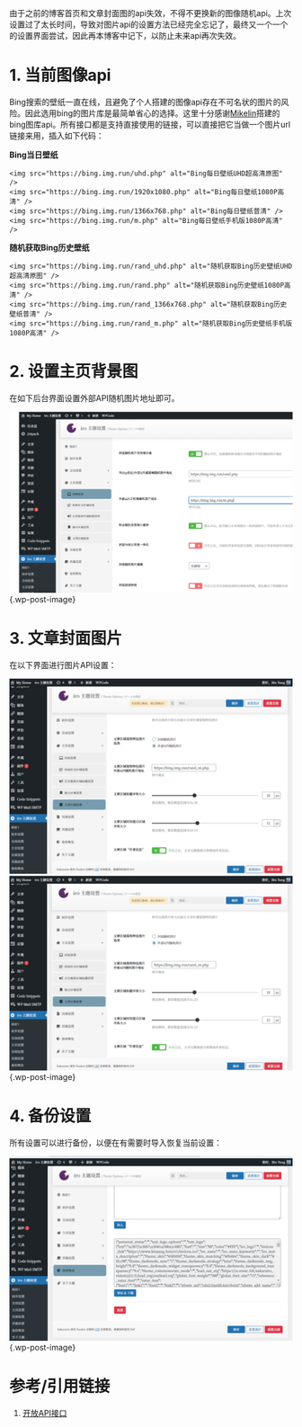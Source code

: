 由于之前的博客首页和文章封面图的api失效，不得不更换新的图像随机api。上次设置过了太长时间，导致对图片api的设置方法已经完全忘记了，最终又一个一个的设置界面尝试，因此再本博客中记下，以防止未来api再次失效。

# 1. 当前图像api

Bing搜索的壁纸一直在线，且避免了个人搭建的图像api存在不可名状的图片的风险。因此选用bing的图片库是最简单省心的选择。这里十分感谢[Mikelin](https://bing.img.run/)搭建的bing图库api。所有接口都是支持直接使用的链接，可以直接把它当做一个图片url链接来用，插入如下代码：

**Bing当日壁纸**

    <img src="https://bing.img.run/uhd.php" alt="Bing每日壁纸UHD超高清原图" />
    <img src="https://bing.img.run/1920x1080.php" alt="Bing每日壁纸1080P高清" />
    <img src="https://bing.img.run/1366x768.php" alt="Bing每日壁纸普清" />
    <img src="https://bing.img.run/m.php" alt="Bing每日壁纸手机版1080P高清" />

**随机获取Bing历史壁纸**

    <img src="https://bing.img.run/rand_uhd.php" alt="随机获取Bing历史壁纸UHD超高清原图" />
    <img src="https://bing.img.run/rand.php" alt="随机获取Bing历史壁纸1080P高清" />
    <img src="https://bing.img.run/rand_1366x768.php" alt="随机获取Bing历史壁纸普清" />
    <img src="https://bing.img.run/rand_m.php" alt="随机获取Bing历史壁纸手机版1080P高清" />

# 2. 设置主页背景图

在如下后台界面设置外部API随机图片地址即可。

![](./_images/image-20240527172211756.png) {.wp-post-image}

# 3. 文章封面图片

在以下界面进行图片API设置：

![](_images/image-20240527173700100.png)
![](./_images/image-20240527173700100.png) {.wp-post-image}

# 4. 备份设置

所有设置可以进行备份，以便在有需要时导入恢复当前设置：

![](./_images/image-20240527173813974.png){.wp-post-image}

# 参考/引用链接

1. [开放API接口](https://bing.img.run/api.html)
